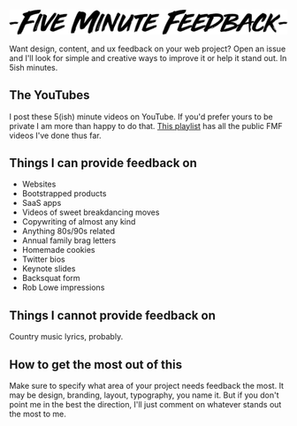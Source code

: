 <p align="center"><img src="https://github.com/jackmcdade/five-minute-feedback/raw/master/logo.png" width="600" alt="Five Minute Feedback" /></p>

Want design, content, and ux feedback on your web project? Open an issue and I'll look for simple and creative ways to improve it or help it stand out. In 5ish minutes.


## The YouTubes

I post these 5(ish) minute videos on YouTube. If you'd prefer yours to be private I am more than happy to do that. [This playlist](https://www.youtube.com/playlist?list=PLtD0K2KQF24tYn_TCbLPFCE9JneBWSAQM) has all the public FMF videos I've done thus far.


## Things I can provide feedback on

- Websites
- Bootstrapped products
- SaaS apps
- Videos of sweet breakdancing moves
- Copywriting of almost any kind
- Anything 80s/90s related
- Annual family brag letters
- Homemade cookies
- Twitter bios
- Keynote slides
- Backsquat form
- Rob Lowe impressions

## Things I cannot provide feedback on

Country music lyrics, probably.

## How to get the most out of this

Make sure to specify what area of your project needs feedback the most. It may be design, branding, layout, typography, you name it. But if you don't point me in the best the direction, I'll just comment on whatever stands out the most to me. 
